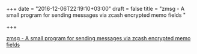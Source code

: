 +++
date = "2016-12-06T22:19:10+03:00"
draft = false
title = "zmsg - A small program for sending messages via zcash encrypted memo fields "

+++

<p><a href="https://t.co/IW0brDzbJK">zmsg - A small program for sending messages via zcash encrypted memo fields </a></p>
